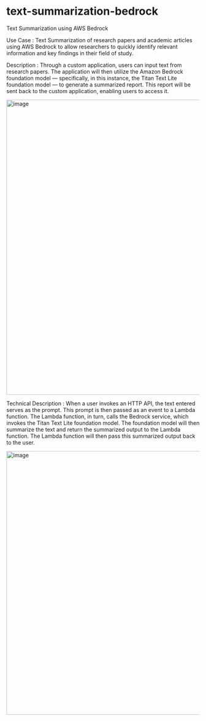 # text-summarization-bedrock
Text Summarization using AWS Bedrock 


Use Case :
Text Summarization of research papers and academic articles using AWS Bedrock to allow researchers to quickly identify relevant information and key findings in their field of study.

Description : Through a custom application, users can input text from research papers. The application will then utilize the Amazon Bedrock foundation model — specifically, in this instance, the Titan Text Lite foundation model — to generate a summarized report. This report will be sent back to the custom application, enabling users to access it.

<img width="770" alt="image" src="https://github.com/miramnair/text-summarization-bedrock/assets/128325004/71776f9b-3d20-4a57-a525-a26f94180110">


Technical Description : When a user invokes an HTTP API, the text entered serves as the prompt. This prompt is then passed as an event to a Lambda function. The Lambda function, in turn, calls the Bedrock service, which invokes the Titan Text Lite foundation model. The foundation model will then summarize the text and return the summarized output to the Lambda function. The Lambda function will then pass this summarized output back to the user.


<img width="688" alt="image" src="https://github.com/miramnair/text-summarization-bedrock/assets/128325004/70a96347-9895-4cc4-a749-c7849bbe6b8f">
